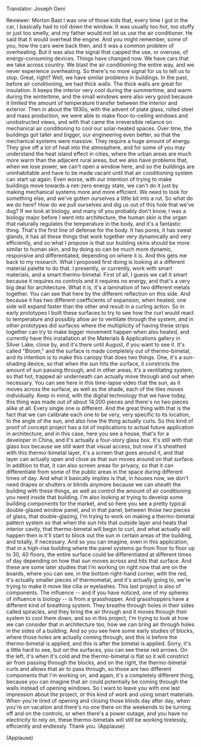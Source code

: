 

Translator: Joseph Geni

Reviewer: Morton Bast
I was one of those kids that, every time I got in the car,
I basically had to roll down the window.
It was usually too hot, too stuffy or just too smelly,
and my father would not let us use the air conditioner.
He said that it would overheat the engine.
And you might remember, some of you,
how the cars were back then, and it was
a common problem of overheating.
But it was also the signal that capped the use,
or overuse, of energy-consuming devices.
Things have changed now. We have cars that we take across country.
We blast the air conditioning the entire way,
and we never experience overheating.
So there&#39;s no more signal for us to tell us to stop.
Great, right? Well, we have similar problems in buildings.
In the past, before air conditioning, we had thick walls.
The thick walls are great for insulation. It keeps the interior
very cool during the summertime, and warm during the wintertime,
and the small windows were also very good because
it limited the amount of temperature transfer
between the interior and exterior.
Then in about the 1930s, with the advent of plate glass,
rolled steel and mass production, we were able
to make floor-to-ceiling windows and unobstructed views,
and with that came the irreversible reliance on
mechanical air conditioning to cool our solar-heated spaces.
Over time, the buildings got taller and bigger,
our engineering even better, so that the mechanical systems
were massive. They require a huge amount of energy.
They give off a lot of heat into the atmosphere,
and for some of you may understand the heat island effect
in cities, where the urban areas are much more warm
than the adjacent rural areas,
but we also have problems that, when we lose power,
we can&#39;t open a window here, and so
the buildings are uninhabitable and have to be made vacant
until that air conditioning system can start up again.
Even worse, with our intention of trying to make buildings
move towards a net-zero energy state, we can&#39;t do it
just by making mechanical systems more and more efficient.
We need to look for something else, and we&#39;ve gotten ourselves a little bit into a rut.
So what do we do here? How do we pull ourselves and dig us
out of this hole that we&#39;ve dug?
If we look at biology, and many of you probably don&#39;t know,
I was a biology major before I went into architecture,
the human skin is the organ that naturally regulates
the temperature in the body, and it&#39;s a fantastic thing.
That&#39;s the first line of defense for the body.
It has pores, it has sweat glands, it has all these things
that work together very dynamically and very efficiently,
and so what I propose is that our building skins
should be more similar to human skin,
and by doing so can be much more dynamic, responsive
and differentiated, depending on where it is.
And this gets me back to my research.
What I proposed first doing is looking at a different material palette to do that.
I presently, or currently, work with smart materials,
and a smart thermo-bimetal.
First of all, I guess we call it smart because it requires
no controls and it requires no energy,
and that&#39;s a very big deal for architecture.
What it is, it&#39;s a lamination of two different metals together.
You can see that here by the different reflection on this side.
And because it has two different coefficients of expansion,
when heated, one side will expand faster than the other
and result in a curling action.
So in early prototypes I built these surfaces to try to see
how the curl would react to temperature and possibly allow
air to ventilate through the system,
and in other prototypes did surfaces where the multiplicity
of having these strips together can try to make
bigger movement happen when also heated,
and currently have this installation at the Materials &amp; Applications gallery
in Silver Lake, close by, and it&#39;s there until August, if you want to see it.
It&#39;s called &quot;Bloom,&quot; and the surface is made completely
out of thermo-bimetal, and its intention is to make this canopy
that does two things. One, it&#39;s a sun-shading device, so that
when the sun hits the surface, it constricts the amount of sun passing through,
and in other areas, it&#39;s a ventilating system,
so that hot, trapped air underneath can actually
move through and out when necessary.
You can see here in this time-lapse video that the sun,
as it moves across the surface, as well as the shade,
each of the tiles moves individually.
Keep in mind, with the digital technology that we have today,
this thing was made out of about 14,000 pieces
and there&#39;s no two pieces alike at all. Every single one is different.
And the great thing with that is the fact that we can calibrate
each one to be very, very specific to its location,
to the angle of the sun, and also how the thing actually curls.
So this kind of proof of concept project
has a lot of implications
to actual future application in architecture,
and in this case, here you see a house,
that&#39;s for a developer in China,
and it&#39;s actually a four-story glass box.
It&#39;s still with that glass box because we still want that visual access,
but now it&#39;s sheathed with this thermo-bimetal layer,
it&#39;s a screen that goes around it, and that layer can actually
open and close as that sun moves around on that surface.
In addition to that, it can also screen areas for privacy,
so that it can differentiate from some of the public areas
in the space during different times of day.
And what it basically implies is that, in houses now,
we don&#39;t need drapes or shutters or blinds anymore
because we can sheath the building with these things,
as well as control the amount of air conditioning you need inside that building.
I&#39;m also looking at trying to develop some building components for the market,
and so here you see a pretty typical
double-glazed window panel, and in that panel,
between those two pieces of glass, that double-glazing,
I&#39;m trying to work on making
a thermo-bimetal pattern system
so that when the sun hits that outside layer
and heats that interior cavity, that thermo-bimetal
will begin to curl, and what actually will happen then
is it&#39;ll start to block out the sun
in certain areas of the building,
and totally, if necessary.
And so you can imagine, even in this application, that
in a high-rise building where the panel systems go
from floor to floor up to 30, 40 floors, the entire surface
could be differentiated at different times of day
depending on how that sun moves across and hits that surface.
And these are some later studies that I&#39;m working on
right now that are on the boards, where you can see,
in the bottom right-hand corner, with the red, it&#39;s actually
smaller pieces of thermometal, and it&#39;s actually going to,
we&#39;re trying to make it move like cilia or eyelashes.
This last project is also of components.
The influence -- and if you have noticed, one of my
spheres of influence is biology -- is from a grasshopper.
And grasshoppers have a different kind of breathing system.
They breathe through holes in their sides called spiracles,
and they bring the air through and it moves through their system to cool them down,
and so in this project, I&#39;m trying to look at how we can
consider that in architecture too, how we can bring
air through holes in the sides of a building.
And so you see here some early studies of blocks,
where those holes are actually coming through,
and this is before the thermo-bimetal is applied,
and this is after the bimetal is applied. Sorry, it&#39;s a little
hard to see, but on the surfaces, you can see these red arrows.
On the left, it&#39;s when it&#39;s cold and the thermo-bimetal
is flat so it will constrict air from passing through the blocks,
and on the right, the thermo-bimetal curls
and allows that air to pass through, so those are two different
components that I&#39;m working on, and again,
it&#39;s a completely different thing, because you can imagine
that air could potentially be coming through the walls
instead of opening windows.
So I want to leave you with one last impression about
the project, or this kind of work and using smart materials.
When you&#39;re tired of opening and closing those blinds
day after day, when you&#39;re on vacation
and there&#39;s no one there on the weekends to be turning off and on the controls,
or when there&#39;s a power outage, and you have
no electricity to rely on, these thermo-bimetals
will still be working tirelessly, efficiently
and endlessly. Thank you. 
(Applause)


(Applause)

